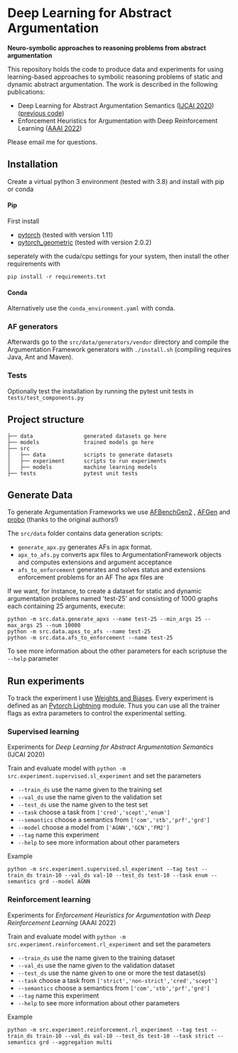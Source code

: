 # Deep Learning for Abstract Argumentation

**Neuro-symbolic approaches to reasoning problems from abstract argumentation**

This repository holds the code to produce data and experiments for using learning-based approaches to symbolic reasoning
problems of static and dynamic abstract argumentation. The work is described in the following publications:

- Deep Learning for Abstract Argumentation Semantics ([IJCAI 2020](https://www.ijcai.org/Proceedings/2020/231)) ([previous code](https://github.com/DennisCraandijk/DL-abstract-argumentation/tree/ijcai_2020))
- Enforcement Heuristics for Argumentation with Deep Reinforcement Learning ([AAAI 2022](https://ojs.aaai.org/index.php/AAAI/article/view/20497))

Please email me for questions.

## Installation

Create a virtual python 3 environment (tested with 3.8) and install with pip or conda

#### Pip
First install

* [pytorch](https://pytorch.org/) (tested with version 1.11)
* [pytorch_geometric](https://github.com/rusty1s/pytorch_geometric) (tested with version 2.0.2)

seperately with the cuda/cpu settings for your system, then install the other requirements with
```
pip install -r requirements.txt
```

#### Conda
Alternatively use the `conda_environment.yaml` with conda.


### AF generators

Afterwards go to the `src/data/generators/vendor` directory and compile the Argumentation Framework generators
with `./install.sh` (compiling requires Java, Ant and Maven).

### Tests

Optionally test the installation by running the pytest unit tests in `tests/test_components.py`

## Project structure

```
├── data                generated datasets go here
├── models              trained models go here     
├── src
│   ├── data            scripts to generate datasets         
│   ├── experiment      scripts to run experiments
│   ├── models          machine learning models
├── tests               pytest unit tests
```

## Generate Data

To generate Argumentation Frameworks we use [AFBenchGen2](https://sourceforge.net/projects/afbenchgen/)
, [AFGen](http://argumentationcompetition.org/2019/papers/ICCMA19_paper_3.pdf)
and [probo](https://sourceforge.net/projects/probo/) (thanks to the original authors!)

The `src/data` folder contains data generation scripts:

- `generate_apx.py` generates AFs in apx format.
- `apx_to_afs.py` converts apx files to ArgumentationFramework objects and computes extensions and argument acceptance
- `afs_to_enforcement` generates and solves status and extensions enforcement problems for an AF The apx files are

If we want, for instance, to create a dataset for static and dynamic argumentation problems named 'test-25' and
consisting of 1000 graphs each containing 25 arguments, execute:

```
python -m src.data.generate_apxs --name test-25 --min_args 25 --max_args 25 --num 10000
python -m src.data.apxs_to_afs --name test-25
python -m src.data.afs_to_enforcement --name test-25
```

To see more information about the other parameters for each scriptuse the `--help` parameter

## Run experiments

To track the experiment I use [Weights and Biases](https://wandb.ai/). Every experiment is defined as an
[Pytorch Lightning](https://pytorchlightning.ai/) module. Thus you can use all the trainer flags as extra parameters to
control the experimental setting.

### Supervised learning

Experiments for *Deep Learning for Abstract Argumentation Semantics* (IJCAI 2020)

Train and evaluate model with `python -m src.experiment.supervised.sl_experiment` and set the parameters

* `--train_ds` use the name given to the training set
* `--val_ds` use the name given to the validation set
* `--test_ds` use the name given to the test set
* `--task` choose a task from `['cred','scept','enum']`
* `--semantics` choose a semantics from `['com','stb','prf','grd']`
* `--model` choose a model from `['AGNN','GCN','FM2']`
* `--tag` name this experiment
* `--help` to see more information about other parameters

Example

```python -m src.experiment.supervised.sl_experiment --tag test --train_ds train-10 --val_ds val-10 --test_ds test-10 --task enum --semantics grd --model AGNN```

### Reinforcement learning

Experiments for *Enforcement Heuristics for Argumentation with Deep Reinforcement Learning* (AAAI 2022)

Train and evaluate model with `python -m src.experiment.reinforcement.rl_experiment` and set the parameters

* `--train_ds` use the name given to the training dataset
* `--val_ds` use the name given to the validation dataset
* `--test_ds` use the name given to one or more the test dataset(s)
* `--task` choose a task from `['strict','non-strict','cred','scept']`
* `--semantics` choose a semantics from `['com','stb','prf','grd']`
* `--tag` name this experiment
* `--help` to see more information about other parameters

Example

```python -m src.experiment.reinforcement.rl_experiment --tag test --train_ds train-10 --val_ds val-10 --test_ds test-10 --task strict --semantics grd --aggregation multi```
